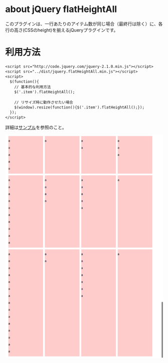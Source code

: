 # about jQuery flatHeightAll

このプラグインは、一行あたりのアイテム数が同じ場合（最終行は除く）に、各行の高さ(CSSのheight)を揃えるjQueryプラグインです。

# 利用方法

    <script src="http://code.jquery.com/jquery-2.1.0.min.js"></script>
    <script src="../dist/jquery.flatHeightAll.min.js"></script>
    <script>
      $(function(){
        // 基本的な利用方法
        $('.item').flatHeightAll();
    
        // リサイズ時に動作させたい場合
        $(window).resize(function(){$('.item').flatHeightAll();});
      });
    </script>

詳細は[サンプル](sample/index.html)を参照のこと。

![イメージ](sample/examples.png)
